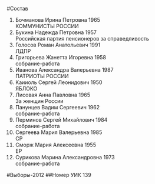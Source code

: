 #Состав
1. Бочманова Ирина Петровна 1965   
    КОММУНИСТЫ РОССИИ
2. Букина Надежда Петровна 1957   
    Российская партия пенсионеров за справедливость
3. Голосов Роман Анатольевич 1991   
    ЛДПР
4. Григорьева Жанетта Игоревна 1958   
    собрание-работа
5. Иванова Александра Валерьевна 1987   
    ПАТРИОТЫ РОССИИ
6. Каииоль Сергей Леонидович 1950   
    ЯБЛОКО
7. Лисовая Анна Павловна 1965   
    За женщин России
8. Панунцев Вадим Сергеевич 1962   
    собрание-работа
9. Перминов Сергей Михайлович 1984   
    собрание-работа
10. Сергеева Мария Валерьевна 1985   
    СР
11. Сморж Мария Алексеевна 1955   
    ЕР
12. Сурикова Марина Александровна 1973   
    собрание-работа

#Выборы-2012
##Номер УИК
139